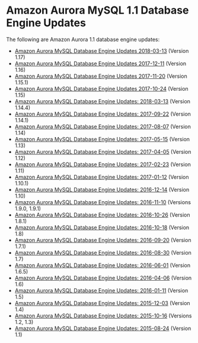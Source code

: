 # Amazon Aurora MySQL 1\.1 Database Engine Updates<a name="AuroraMySQL.Updates.11Updates"></a>

The following are Amazon Aurora 1\.1 database engine updates:
+ [Amazon Aurora MySQL Database Engine Updates 2018\-03\-13](AuroraMySQL.Updates.117.md) \(Version 1\.17\)
+ [Amazon Aurora MySQL Database Engine Updates 2017\-12\-11](AuroraMySQL.Updates.20171211.md) \(Version 1\.16\)
+ [Amazon Aurora MySQL Database Engine Updates 2017\-11\-20](AuroraMySQL.Updates.20171120.md) \(Version 1\.15\.1\)
+ [Amazon Aurora MySQL Database Engine Updates 2017\-10\-24](AuroraMySQL.Updates.20171024.md) \(Version 1\.15\)
+ [Amazon Aurora MySQL Database Engine Updates: 2018\-03\-13](AuroraMySQL.Updates.1144.md) \(Version 1\.14\.4\)
+ [Amazon Aurora MySQL Database Engine Updates: 2017\-09\-22](AuroraMySQL.Updates.20170922.md) \(Version 1\.14\.1\)
+ [Amazon Aurora MySQL Database Engine Updates: 2017\-08\-07](AuroraMySQL.Updates.20170807.md) \(Version 1\.14\)
+ [Amazon Aurora MySQL Database Engine Updates: 2017\-05\-15](AuroraMySQL.Updates.20170515.md) \(Version 1\.13\)
+ [Amazon Aurora MySQL Database Engine Updates: 2017\-04\-05](AuroraMySQL.Updates.20170405.md) \(Version 1\.12\)
+ [Amazon Aurora MySQL Database Engine Updates: 2017\-02\-23](AuroraMySQL.Updates.20170223.md) \(Version 1\.11\)
+ [Amazon Aurora MySQL Database Engine Updates: 2017\-01\-12](AuroraMySQL.Updates.20170112.md) \(Version 1\.10\.1\)
+ [Amazon Aurora MySQL Database Engine Updates: 2016\-12\-14](AuroraMySQL.Updates.20161214.md) \(Version 1\.10\)
+ [Amazon Aurora MySQL Database Engine Updates: 2016\-11\-10](AuroraMySQL.Updates.20161110.md) \(Versions 1\.9\.0, 1\.9\.1\)
+ [Amazon Aurora MySQL Database Engine Updates: 2016\-10\-26](AuroraMySQL.Updates.20161026.md) \(Version 1\.8\.1\)
+ [Amazon Aurora MySQL Database Engine Updates: 2016\-10\-18](AuroraMySQL.Updates.20161018.md) \(Version 1\.8\)
+ [Amazon Aurora MySQL Database Engine Updates: 2016\-09\-20](AuroraMySQL.Updates.20160920.md) \(Version 1\.7\.1\)
+ [Amazon Aurora MySQL Database Engine Updates: 2016\-08\-30](AuroraMySQL.Updates.20160830.md) \(Version 1\.7\)
+ [Amazon Aurora MySQL Database Engine Updates: 2016\-06\-01](AuroraMySQL.Updates.20160601.md) \(Version 1\.6\.5\)
+ [Amazon Aurora MySQL Database Engine Updates: 2016\-04\-06](AuroraMySQL.Updates.20160406.md) \(Version 1\.6\)
+ [Amazon Aurora MySQL Database Engine Updates: 2016\-01\-11](AuroraMySQL.Updates.20160111.md) \(Version 1\.5\)
+ [Amazon Aurora MySQL Database Engine Updates: 2015\-12\-03](AuroraMySQL.Updates.20151203.md) \(Version 1\.4\)
+ [Amazon Aurora MySQL Database Engine Updates: 2015\-10\-16](AuroraMySQL.Updates.20151016.md) \(Versions 1\.2, 1\.3\)
+ [Amazon Aurora MySQL Database Engine Updates: 2015\-08\-24](AuroraMySQL.Updates.20150824.md) \(Version 1\.1\)